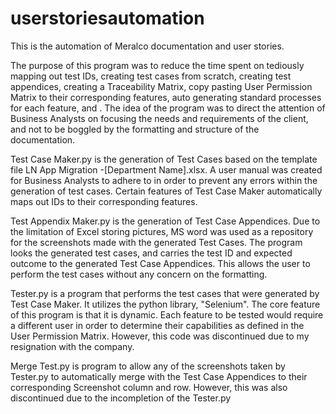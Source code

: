 # userstoriesautomation
This is the automation of Meralco documentation and user stories.

The purpose of this program was to reduce the time spent on tediously mapping out test IDs, creating test cases from scratch, creating test appendices, creating a Traceability Matrix, copy pasting User Permission Matrix to their corresponding features, auto generating standard processes for each feature, and . The idea of the program was to direct the attention of Business Analysts on focusing the needs and requirements of the client, and not to be boggled by the formatting and structure of the documentation.

Test Case Maker.py is the generation of Test Cases based on the template file LN App Migration -[Department Name].xlsx. A user manual was created for Business Analysts to adhere to in order to prevent any errors within the generation of test cases. Certain features of Test Case Maker automatically maps out IDs to their corresponding features.

Test Appendix Maker.py is the generation of Test Case Appendices. Due to the limitation of Excel storing pictures, MS word was used as a repository for the screenshots made with the generated Test Cases. The program looks the generated test cases, and carries the test ID and expected outcome to the generated Test Case Appendices. This allows the user to perform the test cases without any concern on the formatting.

Tester.py is a program that performs the test cases that were generated by Test Case Maker. It utilizes the python library, "Selenium". The core feature of this program is that it is dynamic. Each feature to be tested would require a different user in order to determine their capabilities as defined in the User Permission Matrix. However, this code was discontinued due to my resignation with the company. 

Merge Test.py is program to allow any of the screenshots taken by Tester.py to automatically merge with the Test Case Appendices to their corresponding Screenshot column and row. However, this was also discontinued due to the incompletion of the Tester.py
